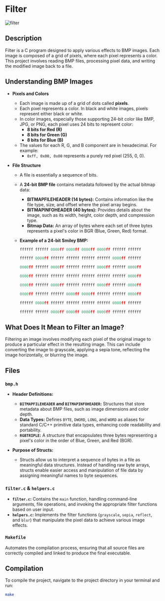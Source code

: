 # Filter

![filter](https://hips.hearstapps.com/seventeen/assets/15/52/1450814666-filters.jpg)

## Description

Filter is a C program designed to apply various effects to BMP images. Each image is composed of a grid of pixels, where each pixel represents a color. This project involves reading BMP files, processing pixel data, and writing the modified image back to a file.

## Understanding BMP Images

- **Pixels and Colors**
  - Each image is made up of a grid of dots called **pixels**.
  - Each pixel represents a color. In black and white images, pixels represent either black or white.
  - In color images, especially those supporting 24-bit color like BMP, JPG, or PNG, each pixel uses 24 bits to represent color:
    - **8 bits for Red (R)**
    - **8 bits for Green (G)**
    - **8 bits for Blue (B)**
  - The values for each R, G, and B component are in hexadecimal. For example:
    - `0xff, 0x00, 0x00` represents a purely red pixel (255, 0, 0).

- **File Structure**
  - A file is essentially a sequence of bits.
  - A **24-bit BMP file** contains metadata followed by the actual bitmap data:
    - **BITMAPFILEHEADER (14 bytes):** Contains information like the file type, size, and offset where the pixel array begins.
    - **BITMAPINFOHEADER (40 bytes):** Provides details about the image, such as its width, height, color depth, and compression type.
    - **Bitmap Data:** An array of bytes where each set of three bytes represents a pixel's color in BGR (Blue, Green, Red) format.
  - **Example of a 24-bit Smiley BMP:**
  
    ```c
    ffffff ffffff 0000ff 0000ff 0000ff 0000ff ffffff ffffff

    ffffff 0000ff ffffff ffffff ffffff ffffff 0000ff ffffff

    0000ff ffffff 0000ff ffffff ffffff 0000ff ffffff 0000ff

    0000ff ffffff ffffff ffffff ffffff ffffff ffffff 0000ff

    0000ff ffffff 0000ff ffffff ffffff 0000ff ffffff 0000ff

    0000ff ffffff ffffff 0000ff 0000ff ffffff ffffff 0000ff

    ffffff 0000ff ffffff ffffff ffffff ffffff 0000ff ffffff

    ffffff ffffff 0000ff 0000ff 0000ff 0000ff ffffff ffffff
    ```

## What Does It Mean to Filter an Image?

Filtering an image involves modifying each pixel of the original image to produce a particular effect in the resulting image. This can include converting the image to grayscale, applying a sepia tone, reflecting the image horizontally, or blurring the image.

## Files

### `bmp.h`

- **Header Definitions:**
  - **`BITMAPFILEHEADER` and `BITMAPINFOHEADER`:** Structures that store metadata about BMP files, such as image dimensions and color depth.
  - **Data Types:** Defines `BYTE`, `DWORD`, `LONG`, and `WORD` as aliases for standard C/C++ primitive data types, enhancing code readability and portability.
  - **`RGBTRIPLE`:** A structure that encapsulates three bytes representing a pixel's color in the order of Blue, Green, and Red (BGR).

- **Purpose of Structs:**
  - Structs allow us to interpret a sequence of bytes in a file as meaningful data structures. Instead of handling raw byte arrays, structs enable easier access and manipulation of file data by assigning meaningful names to byte sequences.

### `filter.c` & `helpers.c`

- **`filter.c`:** Contains the `main` function, handling command-line arguments, file operations, and invoking the appropriate filter functions based on user input.
- **`helpers.c`:** Implements the filter functions (`grayscale`, `sepia`, `reflect`, and `blur`) that manipulate the pixel data to achieve various image effects.

### `Makefile`

Automates the compilation process, ensuring that all source files are correctly compiled and linked to produce the final executable.

## Compilation

To compile the project, navigate to the project directory in your terminal and run:

```bash
make
